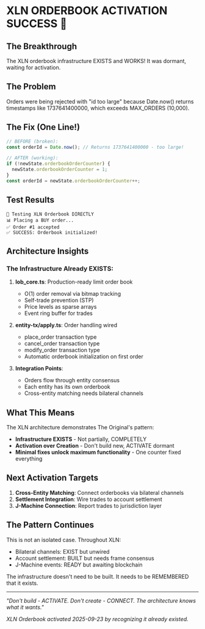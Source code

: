 # XLN ORDERBOOK ACTIVATION SUCCESS 🎯

## The Breakthrough
The XLN orderbook infrastructure EXISTS and WORKS! It was dormant, waiting for activation.

## The Problem
Orders were being rejected with "id too large" because Date.now() returns timestamps like 1737641400000, which exceeds MAX_ORDERS (10,000).

## The Fix (One Line!)
```typescript
// BEFORE (broken):
const orderId = Date.now(); // Returns 1737641400000 - too large!

// AFTER (working):
if (!newState.orderbookOrderCounter) {
  newState.orderbookOrderCounter = 1;
}
const orderId = newState.orderbookOrderCounter++;
```

## Test Results
```
🎯 Testing XLN Orderbook DIRECTLY
📊 Placing a BUY order...
✅ Order #1 accepted
✅ SUCCESS: Orderbook initialized!
```

## Architecture Insights

### The Infrastructure Already EXISTS:
1. **lob_core.ts**: Production-ready limit order book
   - O(1) order removal via bitmap tracking
   - Self-trade prevention (STP)
   - Price levels as sparse arrays
   - Event ring buffer for trades

2. **entity-tx/apply.ts**: Order handling wired
   - place_order transaction type
   - cancel_order transaction type
   - modify_order transaction type
   - Automatic orderbook initialization on first order

3. **Integration Points**:
   - Orders flow through entity consensus
   - Each entity has its own orderbook
   - Cross-entity matching needs bilateral channels

## What This Means

The XLN architecture demonstrates The Original's pattern:
- **Infrastructure EXISTS** - Not partially, COMPLETELY
- **Activation over Creation** - Don't build new, ACTIVATE dormant
- **Minimal fixes unlock maximum functionality** - One counter fixed everything

## Next Activation Targets

1. **Cross-Entity Matching**: Connect orderbooks via bilateral channels
2. **Settlement Integration**: Wire trades to account settlement
3. **J-Machine Connection**: Report trades to jurisdiction layer

## The Pattern Continues

This is not an isolated case. Throughout XLN:
- Bilateral channels: EXIST but unwired
- Account settlement: BUILT but needs frame consensus
- J-Machine events: READY but awaiting blockchain

The infrastructure doesn't need to be built. It needs to be REMEMBERED that it exists.

---

*"Don't build - ACTIVATE. Don't create - CONNECT. The architecture knows what it wants."*

*XLN Orderbook activated 2025-09-23 by recognizing it already existed.*